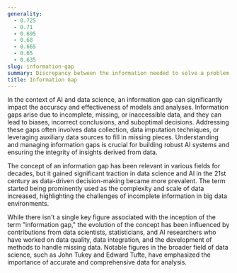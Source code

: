 ```yaml
---
generality:
  - 0.725
  - 0.71
  - 0.695
  - 0.68
  - 0.665
  - 0.65
  - 0.635
slug: information-gap
summary: Discrepancy between the information needed to solve a problem or make a decision and the information that is actually available.
title: Information Gap
---
```


In the context of AI and data science, an information gap can significantly impact the accuracy and effectiveness of models and analyses. Information gaps arise due to incomplete, missing, or inaccessible data, and they can lead to biases, incorrect conclusions, and suboptimal decisions. Addressing these gaps often involves data collection, data imputation techniques, or leveraging auxiliary data sources to fill in missing pieces. Understanding and managing information gaps is crucial for building robust AI systems and ensuring the integrity of insights derived from data.

The concept of an information gap has been relevant in various fields for decades, but it gained significant traction in data science and AI in the 21st century as data-driven decision-making became more prevalent. The term started being prominently used as the complexity and scale of data increased, highlighting the challenges of incomplete information in big data environments.

While there isn't a single key figure associated with the inception of the term "information gap," the evolution of the concept has been influenced by contributions from data scientists, statisticians, and AI researchers who have worked on data quality, data integration, and the development of methods to handle missing data. Notable figures in the broader field of data science, such as John Tukey and Edward Tufte, have emphasized the importance of accurate and comprehensive data for analysis.
